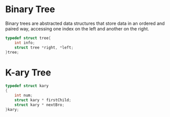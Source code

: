 # Binary Tree
Binary trees are abstracted data structures that store data in an ordered and paired way, accessing one index on the left and another on the right.
```C
typedef struct tree{
    int info;
    struct tree *right, *left;
}tree;

```

# K-ary Tree

```C
typedef struct kary
{
    int num;
    struct kary * firstChild;
    struct kary * nextBro;
}kary;
```


